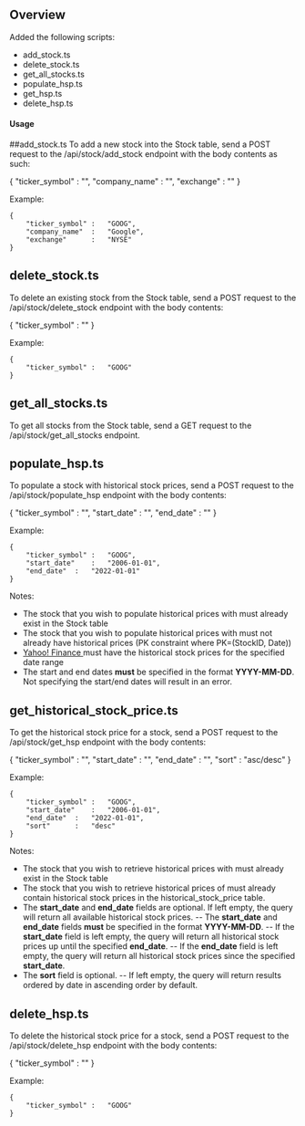 ## Overview
Added the following scripts:
- add_stock.ts
- delete_stock.ts
- get_all_stocks.ts
- populate_hsp.ts
- get_hsp.ts
- delete_hsp.ts

#### Usage
##add_stock.ts
To add a new stock into the Stock table, send a POST request to the /api/stock/add_stock endpoint with the body contents as such:

{
	"ticker_symbol"	: 	"<stock ticker symbol>",
	"company_name"	: 	"<stock company name>",
	"exchange"		: 	"<stock exchange name>"
}

Example: 

```
{
    "ticker_symbol" :   "GOOG",
    "company_name"  :   "Google",
    "exchange"      :   "NYSE"
}
```

## delete_stock.ts
To delete an existing stock from the Stock table, send a POST request to the /api/stock/delete_stock endpoint with the body contents:

{
	"ticker_symbol"	:	"<stock ticker symbol>"
}

Example:

```
{
	"ticker_symbol"	:	"GOOG"
}
```

## get_all_stocks.ts
To get all stocks from the Stock table, send a GET request to the /api/stock/get_all_stocks endpoint.

## populate_hsp.ts
To populate a stock with historical stock prices, send a POST request to the /api/stock/populate_hsp endpoint with the body contents:

{
	"ticker_symbol"	:	"<stock ticker symbol>",
	"start_date"	:	"<start date of historical data>",
	"end_date"		:	"<end date of historical data>"
}

Example:
```
{
	"ticker_symbol" : 	"GOOG",
	"start_date"	:	"2006-01-01",
	"end_date"	:	"2022-01-01"
}
```

Notes:
- The stock that you wish to populate historical prices with must already exist in the Stock table
- The stock that you wish to populate historical prices with must not already have historical prices (PK constraint where PK=(StockID, Date))
- [Yahoo! Finance ](https://sg.finance.yahoo.com/) must have the historical stock prices for the specified date range
- The start and end dates **must** be specified in the format **YYYY-MM-DD**. Not specifying the start/end dates will result in an error. 

## get_historical_stock_price.ts
To get the historical stock price for a stock, send a POST request to the /api/stock/get_hsp endpoint with the body contents:

{
	"ticker_symbol"	:	"<stock ticker symbol>",
	"start_date"	:	"<start date of historical data>",
	"end_date"		:	"<end date of historical data>",
	"sort"			:	"asc/desc"
}

Example:
```
{
	"ticker_symbol" : 	"GOOG",
	"start_date"	:	"2006-01-01",
	"end_date"	:	"2022-01-01",
	"sort"		:	"desc"
}
```

Notes:
- The stock that you wish to retrieve historical prices with must already exist in the Stock table
- The stock that you wish to retrieve historical prices of must already contain historical stock prices in the historical_stock_price table.
- The **start_date** and **end_date** fields are optional. If left empty, the query will return all available historical stock prices.
-- The **start_date** and **end_date** fields **must** be specified in the format **YYYY-MM-DD**. 
-- If the **start_date** field is left empty, the query will return all historical stock prices up until the specified **end_date**.
-- If the **end_date** field is left empty, the query will return all historical stock prices since the specified **start_date**.
- The **sort** field is optional. 
-- If left empty, the query will return results ordered by date in ascending order by default.

## delete_hsp.ts
To delete the historical stock price for a stock, send a POST request to the /api/stock/delete_hsp endpoint with the body contents:

{
	"ticker_symbol"	:	"<stock ticker symbol>"
}

Example:

```
{
	"ticker_symbol"	:	"GOOG"
}
```

